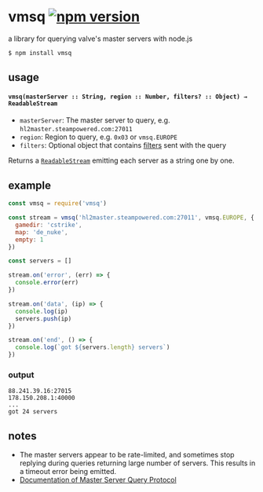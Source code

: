# vmsq [![npm version](https://badge.fury.io/js/vmsq.svg)](http://badge.fury.io/js/vmsq)

a library for querying valve's master servers with node.js

```sh
$ npm install vmsq
```

## usage

#### `vmsq(masterServer :: String, region :: Number, filters? :: Object) → ReadableStream`

- `masterServer`: The master server to query, e.g. `hl2master.steampowered.com:27011`
- `region`: Region to query, e.g. `0x03` or `vmsq.EUROPE`
- `filters`: Optional object that contains [filters][filters] sent with the query

Returns a [`ReadableStream`][readablestream] emitting each server as a string one by one.

## example

```js
const vmsq = require('vmsq')

const stream = vmsq('hl2master.steampowered.com:27011', vmsq.EUROPE, {
  gamedir: 'cstrike',
  map: 'de_nuke',
  empty: 1
})

const servers = []

stream.on('error', (err) => {
  console.error(err)
})

stream.on('data', (ip) => {
  console.log(ip)
  servers.push(ip)
})

stream.on('end', () => {
  console.log(`got ${servers.length} servers`)
})
```

### output

```
88.241.39.16:27015
178.150.208.1:40000
...
got 24 servers
```

## notes

- The master servers appear to be rate-limited, and sometimes stop replying
  during queries returning large number of servers. This results in a
  timeout error being emitted.
- [Documentation of Master Server Query Protocol](https://developer.valvesoftware.com/wiki/Master_Server_Query_Protocol)

[readablestream]: https://nodejs.org/api/stream.html#stream_readable_streams
[filters]: https://developer.valvesoftware.com/wiki/Master_Server_Query_Protocol#Filter
